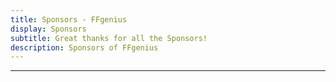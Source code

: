 ```yaml
---
title: Sponsors - FFgenius
display: Sponsors
subtitle: Great thanks for all the Sponsors!
description: Sponsors of FFgenius
---
```


<!-- @layout-full-width -->

<div class="prose pb5 mx-auto" slide-enter slide-enter-2>
  <SponsorButtons />
  <hr>
</div>

<div slide-enter slide-enter-4>
  <SponsorsView />
</div>
